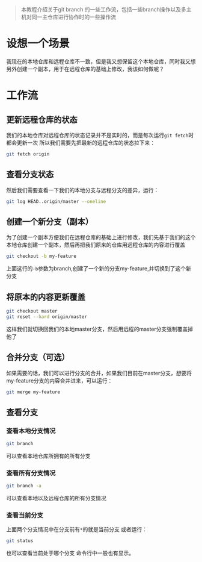 > 本教程介绍关于git branch 的一些工作流，包括一些branch操作以及多主机对同一主仓库进行协作时的一些操作流

# 设想一个场景
我现在的本地仓库和远程仓库不一致，但是我又想保留这个本地仓库，同时我又想另外创建一个副本，用于在远程仓库的基础上修改，我该如何做呢？

# 工作流
## 更新远程仓库的状态
我们的本地仓库对远程仓库的状态记录并不是实时的，而是每次运行`git fetch`时都会更新一次
所以我们需要先把最新的远程仓库的状态拉下来：
```bash
git fetch origin
```
## 查看分支状态
然后我们需要查看一下我们的本地分支与远程分支的差异，运行：
```bash
git log HEAD..origin/master --oneline
```

## 创建一个新分支（副本）
为了创建一个副本方便我们在远程仓库的基础上进行修改，我们先基于我们的这个本地仓库创建一个副本，然后再把我们原来的仓库用远程仓库的内容进行覆盖
```bash
git checkout -b my-feature
```
上面这行的`-b`参数为branch,创建了一个新的分支my-feature,并切换到了这个新分支

## 将原本的内容更新覆盖
```bash
git checkout master
git reset --hard origin/master
```
这样我们就切换回我们的本地master分支，然后用远程的master分支强制覆盖掉他了

## 合并分支（可选）
如果需要的话，我们可以进行分支的合并，如果我们目前在master分支，想要将my-feature分支的内容合并进来，可以运行：
```bash
git merge my-feature
```

## 查看分支
### 查看本地分支情况
```bash
git branch
```
可以查看本地仓库所拥有的所有分支
### 查看所有分支情况
```bash
git branch -a
```
可以查看本地以及远程仓库的所有分支情况
### 查看当前分支
上面两个分支情况中在分支前有`*`的就是当前分支
或者运行：
```bash
git status
```
也可以查看当前处于哪个分支
命令行中一般也有显示。

